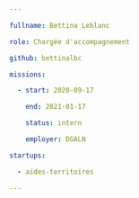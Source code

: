 ```yaml
---

fullname: Bettina Leblanc

role: Chargée d'accompagnement

github: bettinalbc

missions:

  - start: 2020-09-17

    end: 2021-01-17

    status: intern

    employer: DGALN

startups:

  - aides-territoires

---
```

